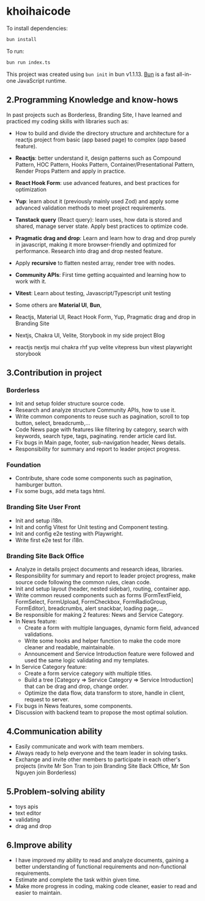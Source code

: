 # khoihaicode

To install dependencies:

```bash
bun install
```

To run:

```bash
bun run index.ts
```

This project was created using `bun init` in bun v1.1.13. [Bun](https://bun.sh) is a fast all-in-one JavaScript runtime.

## 2.Programming Knowledge and know-hows

In past projects such as Borderless, Branding Site, I have learned and practiced my coding skills with libraries such as:

- How to build and divide the directory structure and architecture for a reactjs project from basic (app based page) to complex (app based feature).
- **Reactjs**: better understand it, design patterns such as Compound Pattern, HOC Pattern, Hooks Pattern, Container/Presentational Pattern, Render Props Pattern and apply in practice.
- **React Hook Form**: use advanced features, and best practices for optimization
- **Yup**: learn about it (previously mainly used Zod) and apply some advanced validation methods to meet project requirements.
- **Tanstack query** (React query): learn uses, how data is stored and shared, manage server state. Apply best practices to optimize code.
- **Pragmatic drag and drop**: Learn and learn how to drag and drop purely in javascript, making it more browser-friendly and optimized for performance. Research into drag and drop nested feature.
- Apply **recursive** to flatten nested array, render tree with nodes.
- **Community APIs**: First time getting acquainted and learning how to work with it.
- **Vitest**: Learn about testing, Javascript/Typescript unit testing
- Some others are **Material UI**, **Bun**,

- Reactjs, Material UI, React Hook Form, Yup, Pragmatic drag and drop in Branding Site
- Nextjs, Chakra UI, Velite, Storybook in my side project Blog
- reactjs nextjs mui chakra rhf yup velite vitepress bun vitest playwright storybook

## 3.Contribution in project

### Borderless

- Init and setup folder structure source code.
- Research and analyze structure Community APIs, how to use it.
- Write common components to reuse such as pagination, scroll to top button, select, breadcrumb,...
- Code News page with features like filtering by category, search with keywords, search type, tags, paginating.
  render article card list.
- Fix bugs in Main page, footer, sub-navigation header, News details.
- Responsibility for summary and report to leader project progress.

### Foundation

- Contribute, share code some components such as pagination, hamburger button.
- Fix some bugs, add meta tags html.

### Branding Site User Front

- Init and setup i18n.
- Init and config Vitest for Unit testing and Component testing.
- Init and config e2e testing with Playwright.
- Write first e2e test for i18n.

### Branding Site Back Office

- Analyze in details project documents and research ideas, libraries.
- Responsibility for summary and report to leader project progress, make source code following the common rules, clean code.
- Init and setup layout (header, nested sidebar), routing, container app.
- Write common reused components such as forms (FormTextField, FormSelect, FormUpload, FormCheckbox, FormRadioGroup, FormEditor), breadcrumbs, alert snackbar, loading page,...
- Be responsible for making 2 features: News and Service Category.
- In News feature:
  - Create a form with multiple languages, dynamic form field, advanced validations.
  - Write some hooks and helper function to make the code more cleaner and readable, maintainable.
  - Announcement and Service Introduction feature were followed and used the same logic validating and my templates.
- In Service Category feature:
  - Create a form service category with multiple titles.
  - Build a tree [Category => Service Category => Service Introduction] that can be drag and drop, change order.
  - Optimize the data flow, data transform to store, handle in client, request to server.
- Fix bugs in News features, some components.
- Discussion with backend team to propose the most optimal solution.

## 4.Communication ability

- Easily communicate and work with team members.
- Always ready to help everyone and the team leader in solving tasks.
- Exchange and invite other members to participate in each other's projects (invite Mr Son Tran to join Branding Site Back Office, Mr Son Nguyen join Borderless)

## 5.Problem-solving ability

- toys apis
- text editor
- validating
- drag and drop

## 6.Improve ability

- I have improved my ability to read and analyze documents, gaining a better understanding of functional requirements and non-functional requirements.
- Estimate and complete the task within given time.
- Make more progress in coding, making code cleaner, easier to read and easier to maintain.
